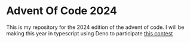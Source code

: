 # Advent Of Code 2024

This is my repository for the 2024 edition of the advent of code.
I will be making this year in typescript using Deno to participate [this contest](https://deno.com/blog/advent-of-code-2024)
